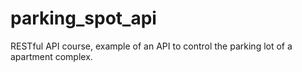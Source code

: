# parking_spot_api
RESTful API course, example of an API to control the parking lot of a apartment complex.
